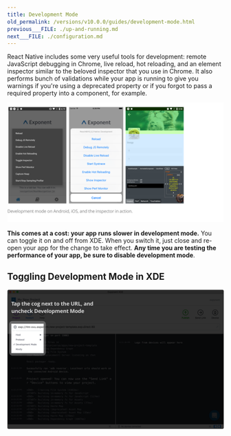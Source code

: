 ```yaml
---
title: Development Mode
old_permalink: /versions/v10.0.0/guides/development-mode.html
previous___FILE: ./up-and-running.md
next___FILE: ./configuration.md
---
```


React Native includes some very useful tools for development: remote JavaScript debugging in Chrome, live reload, hot reloading, and an element inspector similar to the beloved inspector that you use in Chrome. It also performs bunch of validations while your app is running to give you warnings if you're using a deprecated property or if you forgot to pass a required property into a component, for example.

![Screenshots of development mode in action](./development-mode.png)

**This comes at a cost: your app runs slower in development mode.** You can toggle it on and off from XDE. When you switch it, just close and re-open your app for the change to take effect. **Any time you are testing the performance of your app, be sure to disable development mode**.

## Toggling Development Mode in XDE

![](./toggle-development-mode.png)
